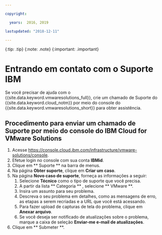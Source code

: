 ```yaml
---

copyright:

  years:  2016, 2019

lastupdated: "2018-12-11"

---
```


{:tip: .tip}
{:note: .note}
{:important: .important}

# Entrando em contato com o Suporte IBM

Se você precisar de ajuda com o {{site.data.keyword.vmwaresolutions_full}}, crie um chamado de Suporte do {{site.data.keyword.cloud_notm}} por meio do console do {{site.data.keyword.vmwaresolutions_short}} para obter assistência.

## Procedimento para enviar um chamado de Suporte por meio do console do IBM Cloud for VMware Solutions

1. Acesse https://console.cloud.ibm.com/infrastructure/vmware-solutions/console.
2. Efetue login no console com sua conta **IBMid**.
3. Clique em  ** Suporte **  na barra de menus.
4. Na página **Obter suporte**, clique em **Criar um caso**.
5. Na página **Novo caso de suporte**, forneça as informações a seguir:
   1. Selecione **Técnico** como o tipo de suporte que você precisa.   
   2. A partir da lista  ** Categoria ** , selecione  ** VMware **.  
   3. Insira um assunto para seu problema.
   4. Descreva o seu problema em detalhes, como as mensagens de erro, as etapas a serem recriadas e a URL que você está acessando.
   5. Para fazer upload de capturas de tela do problema, clique em **Anexar arquivo**.
   6. Se você deseja ser notificado de atualizações sobre o problema, marque a caixa de seleção **Enviar-me e-mail de atualizações**.
6. Clique em  ** Submeter **.
